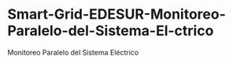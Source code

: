 # Smart-Grid-EDESUR-Monitoreo-Paralelo-del-Sistema-El-ctrico
Monitoreo Paralelo del Sistema Eléctrico
